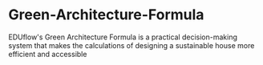 # Green-Architecture-Formula
EDUflow's Green Architecture Formula is a practical decision-making system that makes the calculations of designing a sustainable house more efficient and accessible
